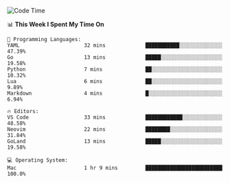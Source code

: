 <!--START_SECTION:waka-->
![Code Time](http://img.shields.io/badge/Code%20Time-1%20hr%2022%20mins-blue)

📊 **This Week I Spent My Time On** 

```text
💬 Programming Languages: 
YAML                     32 mins             ███████████░░░░░░░░░░░░░░   47.39% 
Go                       13 mins             █████░░░░░░░░░░░░░░░░░░░░   19.58% 
Python                   7 mins              ██░░░░░░░░░░░░░░░░░░░░░░░   10.32% 
Lua                      6 mins              ██░░░░░░░░░░░░░░░░░░░░░░░   9.89% 
Markdown                 4 mins              █░░░░░░░░░░░░░░░░░░░░░░░░   6.94%

🔥 Editors: 
VS Code                  33 mins             ████████████░░░░░░░░░░░░░   48.58% 
Neovim                   22 mins             ████████░░░░░░░░░░░░░░░░░   31.84% 
GoLand                   13 mins             █████░░░░░░░░░░░░░░░░░░░░   19.58%

💻 Operating System: 
Mac                      1 hr 9 mins         █████████████████████████   100.0%

```


<!--END_SECTION:waka-->